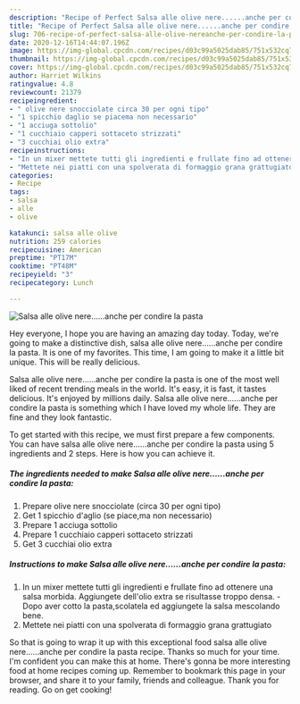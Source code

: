 ```yaml
---
description: "Recipe of Perfect Salsa alle olive nere......anche per condire la pasta"
title: "Recipe of Perfect Salsa alle olive nere......anche per condire la pasta"
slug: 706-recipe-of-perfect-salsa-alle-olive-nereanche-per-condire-la-pasta
date: 2020-12-16T14:44:07.196Z
image: https://img-global.cpcdn.com/recipes/d03c99a5025dab85/751x532cq70/salsa-alle-olive-nereanche-per-condire-la-pasta-recipe-main-photo.jpg
thumbnail: https://img-global.cpcdn.com/recipes/d03c99a5025dab85/751x532cq70/salsa-alle-olive-nereanche-per-condire-la-pasta-recipe-main-photo.jpg
cover: https://img-global.cpcdn.com/recipes/d03c99a5025dab85/751x532cq70/salsa-alle-olive-nereanche-per-condire-la-pasta-recipe-main-photo.jpg
author: Harriet Wilkins
ratingvalue: 4.8
reviewcount: 21379
recipeingredient:
- " olive nere snocciolate circa 30 per ogni tipo"
- "1 spicchio daglio se piacema non necessario"
- "1 acciuga sottolio"
- "1 cucchiaio capperi sottaceto strizzati"
- "3 cucchiai olio extra"
recipeinstructions:
- "In un mixer mettete tutti gli ingredienti e frullate fino ad ottenere una salsa morbida. Aggiungete dell&#39;olio extra se risultasse troppo densa. Dopo aver cotto la pasta,scolatela ed aggiungete la salsa mescolando bene."
- "Mettete nei piatti con una spolverata di formaggio grana grattugiato"
categories:
- Recipe
tags:
- salsa
- alle
- olive

katakunci: salsa alle olive 
nutrition: 259 calories
recipecuisine: American
preptime: "PT17M"
cooktime: "PT48M"
recipeyield: "3"
recipecategory: Lunch

---
```



![Salsa alle olive nere......anche per condire la pasta](https://img-global.cpcdn.com/recipes/d03c99a5025dab85/751x532cq70/salsa-alle-olive-nereanche-per-condire-la-pasta-recipe-main-photo.jpg)

Hey everyone, I hope you are having an amazing day today. Today, we're going to make a distinctive dish, salsa alle olive nere......anche per condire la pasta. It is one of my favorites. This time, I am going to make it a little bit unique. This will be really delicious.



Salsa alle olive nere......anche per condire la pasta is one of the most well liked of recent trending meals in the world. It's easy, it is fast, it tastes delicious. It's enjoyed by millions daily. Salsa alle olive nere......anche per condire la pasta is something which I have loved my whole life. They are fine and they look fantastic.


To get started with this recipe, we must first prepare a few components. You can have salsa alle olive nere......anche per condire la pasta using 5 ingredients and 2 steps. Here is how you can achieve it.

<!--inarticleads1-->

##### The ingredients needed to make Salsa alle olive nere......anche per condire la pasta:

1. Prepare  olive nere snocciolate (circa 30 per ogni tipo)
1. Get 1 spicchio d&#39;aglio (se piace,ma non necessario)
1. Prepare 1 acciuga sottolio
1. Prepare 1 cucchiaio capperi sottaceto strizzati
1. Get 3 cucchiai olio extra




<!--inarticleads2-->

##### Instructions to make Salsa alle olive nere......anche per condire la pasta:

1. In un mixer mettete tutti gli ingredienti e frullate fino ad ottenere una salsa morbida. Aggiungete dell&#39;olio extra se risultasse troppo densa. - Dopo aver cotto la pasta,scolatela ed aggiungete la salsa mescolando bene.
1. Mettete nei piatti con una spolverata di formaggio grana grattugiato




So that is going to wrap it up with this exceptional food salsa alle olive nere......anche per condire la pasta recipe. Thanks so much for your time. I'm confident you can make this at home. There's gonna be more interesting food at home recipes coming up. Remember to bookmark this page in your browser, and share it to your family, friends and colleague. Thank you for reading. Go on get cooking!
